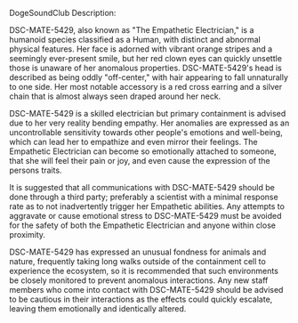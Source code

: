 DogeSoundClub Description:

DSC-MATE-5429, also known as "The Empathetic Electrician," is a humanoid species classified as a Human, with distinct and abnormal physical features. Her face is adorned with vibrant orange stripes and a seemingly ever-present smile, but her red clown eyes can quickly unsettle those is unaware of her anomalous properties. DSC-MATE-5429's head is described as being oddly "off-center," with hair appearing to fall unnaturally to one side. Her most notable accessory is a red cross earring and a silver chain that is almost always seen draped around her neck.

DSC-MATE-5429 is a skilled electrician but primary containment is advised due to her very reality bending empathy. Her anomalies are expressed as an uncontrollable sensitivity towards other people's emotions and well-being, which can lead her to empathize and even mirror their feelings. The Empathetic Electrician can become so emotionally attached to someone, that she will feel their pain or joy, and even cause the expression of the persons traits. 

It is suggested that all communications with DSC-MATE-5429 should be done through a third party; preferably a scientist with a minimal response rate as to not inadvertently trigger her Empathetic abilities. Any attempts to aggravate or cause emotional stress to DSC-MATE-5429 must be avoided for the safety of both the Empathetic Electrician and anyone within close proximity.

DSC-MATE-5429 has expressed an unusual fondness for animals and nature, frequently taking long walks outside of the containment cell to experience the ecosystem, so it is recommended that such environments be closely monitored to prevent anomalous interactions. Any new staff members who come into contact with DSC-MATE-5429 should be advised to be cautious in their interactions as the effects could quickly escalate, leaving them emotionally and identically altered.